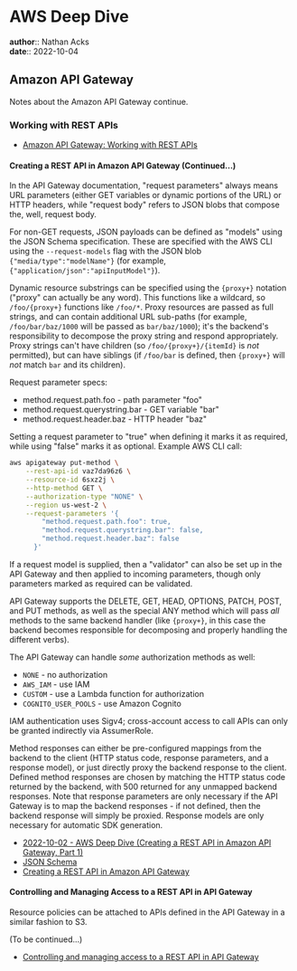 # AWS Deep Dive

**author**:: Nathan Acks  
**date**:: 2022-10-04

## Amazon API Gateway

Notes about the Amazon API Gateway continue.

### Working with REST APIs

* [Amazon API Gateway: Working with REST APIs](https://docs.aws.amazon.com/apigateway/latest/developerguide/apigateway-rest-api.html)

#### Creating a REST API in Amazon API Gateway (Continued...)

In the API Gateway documentation, "request parameters" always means URL parameters (either GET variables or dynamic portions of the URL) or HTTP headers, while "request body" refers to JSON blobs that compose the, well, request body.

For non-GET requests, JSON payloads can be defined as "models" using the JSON Schema specification. These are specified with the AWS CLI using the `--request-models` flag with the JSON blob `{"media/type":"modelName"}` (for example, `{"application/json":"apiInputModel"}`).

Dynamic resource substrings can be specified using the `{proxy+}` notation ("proxy" can actually be any word). This functions like a wildcard, so `/foo/{proxy+}` functions like `/foo/*`. Proxy resources are passed as full strings, and can contain additional URL sub-paths (for example, `/foo/bar/baz/1000` will be passed as `bar/baz/1000`); it's the backend's responsibility to decompose the proxy string and respond appropriately. Proxy strings can't have children (so `/foo/{proxy+}/{itemId}` is *not* permitted), but can have siblings (if `/foo/bar` is defined, then `{proxy+}` will *not* match `bar` and its children).

Request parameter specs:

* method.request.path.foo - path parameter "foo"
* method.request.querystring.bar - GET variable "bar"
* method.request.header.baz - HTTP header "baz"

Setting a request parameter to "true" when defining it marks it as required, while using "false" marks it as optional. Example AWS CLI call:

```bash
aws apigateway put-method \
	--rest-api-id vaz7da96z6 \
	--resource-id 6sxz2j \
	--http-method GET \
	--authorization-type "NONE" \
	--region us-west-2 \
	--request-parameters '{
	    "method.request.path.foo": true,
	    "method.request.querystring.bar": false,
	    "method.request.header.baz": false
	  }'
```

If a request model is supplied, then a "validator" can also be set up in the API Gateway and then applied to incoming parameters, though only parameters marked as required can be validated.

API Gateway supports the DELETE, GET, HEAD, OPTIONS, PATCH, POST, and PUT methods, as well as the special ANY method which will pass *all* methods to the same backend handler (like `{proxy+}`, in this case the backend becomes responsible for decomposing and properly handling the different verbs).

The API Gateway can handle *some* authorization methods as well:

* `NONE` - no authorization
* `AWS_IAM` - use IAM
* `CUSTOM` - use a Lambda function for authorization
* `COGNITO_USER_POOLS` - use Amazon Cognito

IAM authentication uses Sigv4; cross-account access to call APIs can only be granted indirectly via AssumerRole.

Method responses can either be pre-configured mappings from the backend to the client (HTTP status code, response parameters, and a response model), or just directly proxy the backend response to the client. Defined method responses are chosen by matching the HTTP status code returned by the backend, with 500 returned for any unmapped backend responses. Note that response parameters are only necessary if the API Gateway is to map the backend responses - if not defined, then the backend response will simply be proxied. Response models are only necessary for automatic SDK generation.

* [2022-10-02 - AWS Deep Dive (Creating a REST API in Amazon API Gateway, Part 1)](2022-10-02-aws-deep-dive.md)
* [JSON Schema](https://datatracker.ietf.org/doc/html/draft-zyp-json-schema-04)
* [Creating a REST API in Amazon API Gateway](https://docs.aws.amazon.com/apigateway/latest/developerguide/how-to-create-api.html)

#### Controlling and Managing Access to a REST API in API Gateway

Resource policies can be attached to APIs defined in the API Gateway in a similar fashion to S3.

(To be continued...)

* [Controlling and managing access to a REST API in API Gateway](https://docs.aws.amazon.com/apigateway/latest/developerguide/apigateway-control-access-to-api.html)
